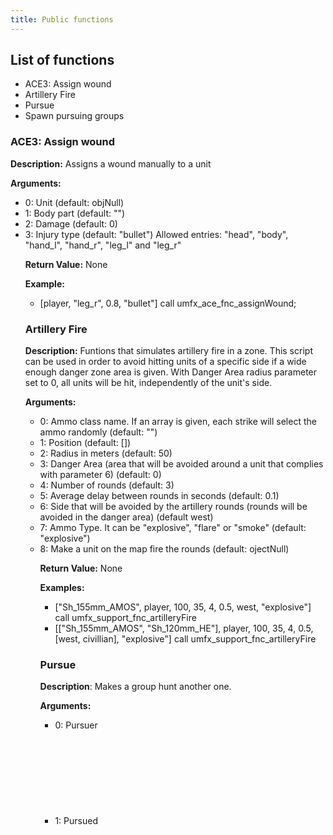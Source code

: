 ```yaml
---
title: Public functions
---
```


## List of functions
- ACE3: Assign wound
- Artillery Fire
- Pursue
- Spawn pursuing groups

### ACE3: Assign wound

**Description:** Assigns a wound manually to a unit

**Arguments:**
- 0: Unit <OBJECT> (default: objNull)
- 1: Body part <STRING> (default: "")
- 2: Damage <NUMBER> (default: 0)
- 3: Injury type <STRING> (default: "bullet")
     Allowed entries: "head", "body", "hand_l", "hand_r", "leg_l" and "leg_r"

**Return Value:** None

**Example:**
- [player, "leg_r", 0.8, "bullet"] call umfx_ace_fnc_assignWound;

### Artillery Fire

**Description:** Funtions that simulates artillery fire in a zone. This script can be used in order to avoid hitting units of a specific
side if a wide enough danger zone area is given. With Danger Area radius parameter set to 0, all units will be hit, independently
of the unit's side.

**Arguments:**
- 0: Ammo class name. If an array is given, each strike will select the ammo randomly <STRING><ARRAY> (default: "")
- 1: Position <ARRAY><OBJECT><LOCATION><GROUP> (default: [])
- 2: Radius in meters <NUMBER> (default: 50)
- 3: Danger Area (area that will be avoided around a unit that complies with parameter 6) <NUMBER> (default: 0)
- 4: Number of rounds <NUMBER> (default: 3)
- 5: Average delay between rounds in seconds <NUMBER> (default: 0.1)
- 6: Side that will be avoided by the artillery rounds (rounds will be avoided in the danger area) <SIDE><ARRAY> (default west)
- 7: Ammo Type. It can be "explosive", "flare" or "smoke" <STRING> (default: "explosive")
- 8: Make a unit on the map fire the rounds <OBJECT> (default: ojectNull)

**Return Value:** None

**Examples:**
- ["Sh_155mm_AMOS", player, 100, 35, 4, 0.5, west, "explosive"] call umfx_support_fnc_artilleryFire
- [["Sh_155mm_AMOS", "Sh_120mm_HE"], player, 100, 35, 4, 0.5, [west, civillian], "explosive"] call umfx_support_fnc_artilleryFire

### Pursue

**Description**: Makes a group hunt another one.

**Arguments:**
- 0: Pursuer <OBJECT><GROUP>
- 1: Pursued <OBJECT><GROUP>
- 2: Radius around the pursued where the pursuer will move at. The smaller, the more precise the pursuer will hunt <NUMBER> (default: 240)
- 3: Timeout used by the pursuer to move to a new position <NUMBER> (default: 30)

**Return Value:** None

**Examples:**
- [cursorTarget, player, 45, 20] call umfx_ai_fnc_pursue

### Spawn pursuing roups

**Description**: Spawns pursuing groups in the given area.

**Arguments:**
- 0: Target <OBJECT, GROUP> (default: objNull)
- 1: Spawn area <MARKER, TRIGGER, LOCATION, ARRAY> (default: [])
- 2: Units <STRING, ARRAY> (default: [])
- 3: Number of groups to spawn. In case an array is given, the number of groups that will be spawned will be
     random between [a,b] <NUMBER, ARRAY> (default: 1)
- 4: Side to spawn <SIDE> (default: east)
- 5: Radius around the pursued where the pursuer will move at. The smaller, the more precise the pursuer will hunt.
    In case an array is given, the radius will be random between [a,b] <NUMBER, ARRAY> (default: 240)
- 6: Timeout used by the pursuer to move to a new position. In case an array is given, the radius will be random
     between [a,b] <NUMBER, ARRAY> (default: 30)
- 7: Spawn delay in seconds <NUMBER> (default: 1)

**Return Value:** None

**Examples:**
- Spawn one group at a random position in the marker "marker"
  `[player, "marker", ["CUP_O_TK_INS_Soldier_GL","CUP_O_TK_INS_Soldier_GL"]] call umfx_ai_fnc_pursuingGroups;`
- Spawn between 1 and four groups at a random position in the marker "marker", the radius will be random between 5 and 15 meters
  `[player, "marker", ["CUP_O_TK_INS_Soldier_GL","CUP_O_TK_INS_Soldier_GL"], [1, 4], east, [5, 15], 30] call umfx_spawn_fnc_pursuingGroups;`
- Spawn one group at the defined area
  `[player, [center, a, b, angle, isRectangle], ["CUP_O_TK_INS_Soldier_GL","CUP_O_TK_INS_Soldier_GL"]] call umfx_ai_fnc_pursuingGroups;`


### Move to random position

**Description**: Make the position of a unit to be randomly selected from an array of points

**Arguments:**
- 0: Unit <OBJECT> (default: objNull)
- 1: Random locations. Accepted values are arrays, tasks, locations, objects or markers <ARRAY> (default: [])

**Return Value:** None

**Example:**
[this, [p1, p2, p3, p4]] call umfx_spawn_fnc_unitRandomPos

### Road traffic

**Description**:Generates road traffic between two points.

**Arguments:**
- 0: Start position <MARKER, TRIGGER, LOCATION, ARRAY> (default: [0, 0, 0])
- 1: End position <MARKER, TRIGGER, LOCATION, ARRAY> (default: [0, 0, 0])
- 2: Units to spawn. First array contains vehicle classames, second array
     contains driver classnames <ARRAY> (default: [])
- 3: Spawn interval in seconds. In case an array is given, the spawn interval will be random between [a,b] <NUMBER, ARRAY> (default: 20)
- 4: Stop condition <CODE> (default: {false})

**Return Value:** None

**Example:**
["markerStart", "markerEnd", [["C_Van_01_fuel_F"], ["C_man_1", "C_Man_casual_1_F"]], 40, {stopRoadTraffic}] call umfx_spawn_fnc_roadTraffic
